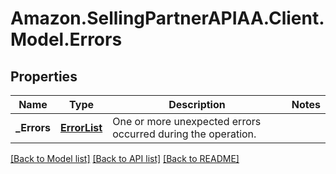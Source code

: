 # Amazon.SellingPartnerAPIAA.Client.Model.Errors
## Properties

Name | Type | Description | Notes
------------ | ------------- | ------------- | -------------
**_Errors** | [**ErrorList**](ErrorList.md) | One or more unexpected errors occurred during the operation. | 

[[Back to Model list]](../README.md#documentation-for-models) [[Back to API list]](../README.md#documentation-for-api-endpoints) [[Back to README]](../README.md)

